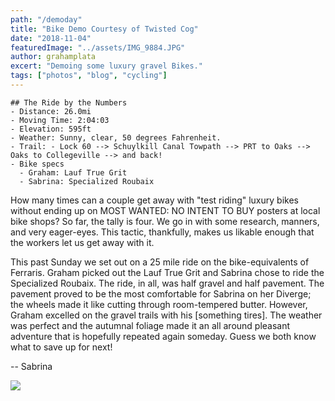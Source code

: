```yaml
---
path: "/demoday"
title: "Bike Demo Courtesy of Twisted Cog"
date: "2018-11-04"
featuredImage: "../assets/IMG_9884.JPG"
author: grahamplata
excert: "Demoing some luxury gravel Bikes."
tags: ["photos", "blog", "cycling"]
---
```


```
## The Ride by the Numbers
- Distance: 26.0mi
- Moving Time: 2:04:03
- Elevation: 595ft
- Weather: Sunny, clear, 50 degrees Fahrenheit.
- Trail: - Lock 60 --> Schuylkill Canal Towpath --> PRT to Oaks --> Oaks to Collegeville --> and back!
- Bike specs
  - Graham: Lauf True Grit
  - Sabrina: Specialized Roubaix
```

How many times can a couple get away with "test riding" luxury bikes without ending up on MOST WANTED: NO INTENT TO BUY posters at local bike shops? So far, the tally is four. We go in with some research, manners, and very eager-eyes. This tactic, thankfully, makes us likable enough that the workers let us get away with it.

This past Sunday we set out on a 25 mile ride on the bike-equivalents of Ferraris. Graham picked out the Lauf True Grit and Sabrina chose to ride the Specialized Roubaix. The ride, in all, was half gravel and half pavement. The pavement proved to be the most comfortable for Sabrina on her Diverge; the wheels made it like cutting through room-tempered butter. However, Graham excelled on the gravel trails with his [something tires]. The weather was perfect and the autumnal foliage made it an all around pleasant adventure that is hopefully repeated again someday. Guess we both know what to save up for next!

-- Sabrina

![](../assets/IMG_9884.JPG)
